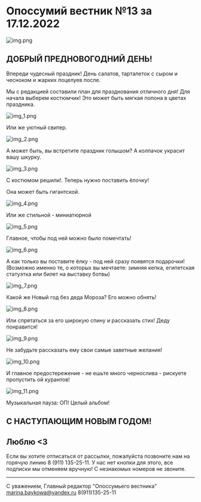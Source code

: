 # Опоссумий вестник №13 за 17.12.2022

![img.png](images/img.png)

## ДОБРЫЙ ПРЕДНОВОГОДНИЙ ДЕНЬ!

Впереди чудесный праздник! День салатов, тарталеток с сыром и чесноком и жарких поцелуев после.

Мы с редакцией составили план для празднования отличного дня!
Для начала выберем костюмчик! Это может быть мягкая попона в цветах праздника.

![img_1.png](images/img_1.png)

Или же уютный свитер.

![img_2.png](images/img_2.png)

А может быть, вы встретите праздник голышом? А колпачок украсит вашу шкурку.

![img_3.png](images/img_3.png)

С костюмом решили!. Теперь нужно поставить ёлочку!

Она может быть гигантской.

![img_4.png](images/img_4.png)

Или же стильной - миниатюрной

![img_5.png](images/img_5.png)

Главное, чтобы под ней можно было помечтать!

![img_6.png](images/img_6.png)

А как только вы поставите ёлку - под ней сразу появятся подарочки! (Возможно именно те, о которых вы мечтаете: зимняя кепка, египетская статуэтка или билет на выставку ботвы)

![img_7.png](images/img_7.png)

Какой же Новый год без деда Мороза? Его можно обнять!

![img_8.png](images/img_8.png)

Или спрятаться за его широкую спину и рассказать стих! Деду понравится!

![img_9.png](images/img_9.png)

Не забудьте рассказать ему свои самые заветные желания!

![img_10.png](images/img_10.png)

И главное предостережение - не ешьте много чернослива - рискуете пропустить ой курантов!

![img_11.png](images/img_11.png)

Музыкальная пауза: ОП! Целый альбом!

## С НАСТУПАЮЩИМ НОВЫМ ГОДОМ!

## Люблю <3

Если вы хотите отписаться от рассылки, пожалуйста позвоните нам на горячую линию 8 (911) 135-25-11.
У нас нет кнопки для этого, все подписки мы отменяем вручную! С незнакомых номеров не звоните.



---

С уважением, Главный редактор "Опоссумьего вестника"
marina.baykowa@yandex.ru
8(911)135-25-11
